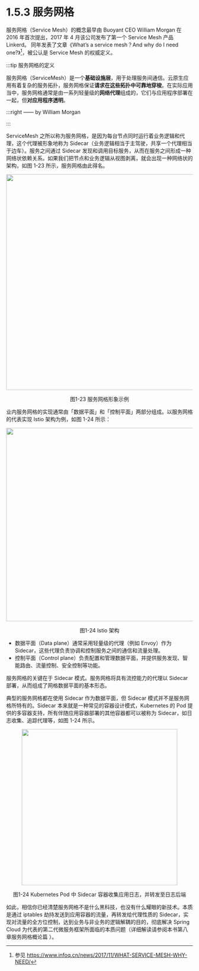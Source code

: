 # 1.5.3 服务网格

服务网格（Service Mesh）的概念最早由 Buoyant CEO William Morgan 在 2016 年首次提出，2017 年 4 月该公司发布了第一个 Service Mesh 产品 Linkerd。 同年发表了文章《What’s a service mesh？And why do I need one?》[^1]，被公认是 Service Mesh 的权威定义。

:::tip 服务网格的定义

服务网格（ServiceMesh）是一个**基础设施层**，用于处理服务间通信。云原生应用有着复杂的服务拓扑，服务网格保证**请求在这些拓扑中可靠地穿梭**。在实际应用当中，服务网格通常是由一系列轻量级的**网络代理**组成的，它们与应用程序部署在一起，但**对应用程序透明**。

:::right
—— by William Morgan

:::

ServiceMesh 之所以称为服务网格，是因为每台节点同时运行着业务逻辑和代理，这个代理被形象地称为 Sidecar（业务逻辑相当于主驾驶，共享一个代理相当于边车）。服务之间通过 Sidecar 发现和调用目标服务，从而在服务之间形成一种网络状依赖关系。如果我们把节点和业务逻辑从视图剥离，就会出现一种网络状的架构，如图 1-23 所示，服务网格由此得名。

<div  align="center">
	<img src="../assets/service-mesh.png" width = "580"  align=center />
	<p>图1-23 服务网格形象示例</p>
</div>

业内服务网格的实现通常由「数据平面」和「控制平面」两部分组成。以服务网格的代表实现 Istio 架构为例，如图 1-24 所示：

<div  align="center">
	<img src="../assets/service-mesh-arc.svg" width = "520"  align=center />
	<p>图1-24 Istio 架构</p>
</div>

- 数据平面（Data plane）通常采用轻量级的代理（例如 Envoy）作为 Sidecar，这些代理负责协调和控制服务之间的通信和流量处理。
- 控制平面（Control plane）负责配置和管理数据平面，并提供服务发现、智能路由、流量控制、安全控制等功能。


服务网格的关键在于 Sidecar 模式。服务网格将具有流控能力的代理以 Sidecar 部署，从而组成了网格数据平面的基本形态。

典型的服务网格都在使用 Sidecar 作为数据平面，但 Sidecar 模式并不是服务网格所特有的。Sidecar 本来就是一种常见的容器设计模式，Kubernetes 的 Pod 提供的多容器支持，所有伴随应用容器部署的其他容器都可以被称为 Sidecar，如日志收集、追踪代理等，如图 1-24 所示。

<div  align="center">
	<img src="../assets/k8s-sidecar.png" width = "420"  align=center />
	<p>图1-24 Kubernetes Pod 中 Sidecar 容器收集应用日志，并转发至日志后端</p>
</div>

如此，相信你已经清楚服务网格不是什么黑科技，也没有什么耀眼的新技术。本质是通过 iptables 劫持发送到应用容器的流量，再转发给代理性质的 Sidecar，实现对流量的全方位控制，达到业务与非业务的逻辑解耦的目的，彻底解决 Spring Cloud 为代表的第二代微服务框架所面临的本质问题（详细解读请参阅本书第八章服务网格概论篇 ）。

[^1]: 参见 https://www.infoq.cn/news/2017/11/WHAT-SERVICE-MESH-WHY-NEED/
[^2]: 参见 https://istio.io/v1.15/blog/2021/proxyless-grpc/
[^3]: 参见 https://istio.io/latest/zh/blog/2023/ambient-merged-istio-main/
 
